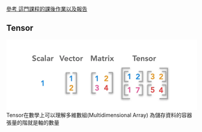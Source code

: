 [參考 這門課程的課後作業以及報告](https://github.com/pha123661/NTU-2022Fall-ADL)  

## Tensor  
![Tensor](../images/Tensor.png "Tensor")  
Tensor在數學上可以理解多維數組(Multidimensional Array) 為儲存資料的容器  
張量的階就是軸的數量  